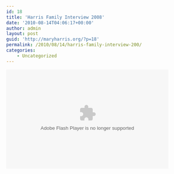 ```yaml
---
id: 18
title: 'Harris Family Interview 2008'
date: '2010-08-14T04:06:17+00:00'
author: admin
layout: post
guid: 'http://maryharris.org/?p=18'
permalink: /2010/08/14/harris-family-interview-200/
categories:
    - Uncategorized
---
```


<object classid="clsid:D27CDB6E-AE6D-11cf-96B8-444553540000" height="267" id="viddler_a2e5893e" width="437"><param name="movie" value="http://www.viddler.com/simple/a2e5893e/"></param><param name="allowScriptAccess" value="always"></param><param name="allowFullScreen" value="true"></param><embed allowfullscreen="true" allowscriptaccess="always" height="267" name="viddler_a2e5893e" src="http://www.viddler.com/simple/a2e5893e/" type="application/x-shockwave-flash" width="437"></embed></object>